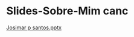 # Slides-Sobre-Mim canc

[Josimar p santos.pptx](https://github.com/josimarpsantos/Slides-Sobre-Mim/files/12434625/Josimar.p.santos.pptx)
